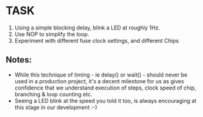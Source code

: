 # TASK

1. Using a simple blocking delay, blink a LED at roughly 1Hz.
2. Use NOP to simplify the loop.
3. Experiment with different fuse clock settings, and different Chips

## Notes:

* While this technique of timing - ie delay() or wait() - should never be used in a production project, it's a decent milestone for us as gives confidence that we understand execution of steps, clock speed of chip, branching & loop counting etc.
* Seeing a LED blink at the speed you told it too, is always encouraging at this stage in our development :-)
